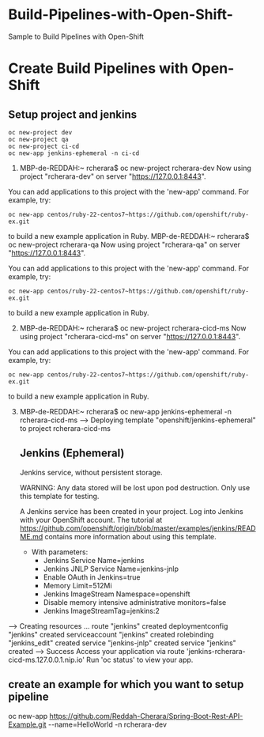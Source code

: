 # Build-Pipelines-with-Open-Shift-
Sample to Build Pipelines with Open-Shift 

# Create Build Pipelines with Open-Shift 


## Setup project and jenkins


    oc new-project dev
    oc new-project qa
    oc new-project ci-cd
    oc new-app jenkins-ephemeral -n ci-cd


1. MBP-de-REDDAH:~ rcherara$ oc new-project rcherara-dev
Now using project "rcherara-dev" on server "https://127.0.0.1:8443".

You can add applications to this project with the 'new-app' command. For example, try:

    oc new-app centos/ruby-22-centos7~https://github.com/openshift/ruby-ex.git

to build a new example application in Ruby.
MBP-de-REDDAH:~ rcherara$ oc new-project rcherara-qa
Now using project "rcherara-qa" on server "https://127.0.0.1:8443".

You can add applications to this project with the 'new-app' command. For example, try:

    oc new-app centos/ruby-22-centos7~https://github.com/openshift/ruby-ex.git

to build a new example application in Ruby.

2. MBP-de-REDDAH:~ rcherara$ oc new-project rcherara-cicd-ms
Now using project "rcherara-cicd-ms" on server "https://127.0.0.1:8443".

You can add applications to this project with the 'new-app' command. For example, try:

    oc new-app centos/ruby-22-centos7~https://github.com/openshift/ruby-ex.git

to build a new example application in Ruby.

3. MBP-de-REDDAH:~ rcherara$ oc new-app jenkins-ephemeral -n rcherara-cicd-ms
--> Deploying template "openshift/jenkins-ephemeral" to project rcherara-cicd-ms

     Jenkins (Ephemeral)
     ---------
     Jenkins service, without persistent storage.
     
     WARNING: Any data stored will be lost upon pod destruction. Only use this template for testing.

     A Jenkins service has been created in your project.  Log into Jenkins with your OpenShift account.  The tutorial at https://github.com/openshift/origin/blob/master/examples/jenkins/README.md contains more information about using this template.

     * With parameters:
        * Jenkins Service Name=jenkins
        * Jenkins JNLP Service Name=jenkins-jnlp
        * Enable OAuth in Jenkins=true
        * Memory Limit=512Mi
        * Jenkins ImageStream Namespace=openshift
        * Disable memory intensive administrative monitors=false
        * Jenkins ImageStreamTag=jenkins:2

--> Creating resources ...
    route "jenkins" created
    deploymentconfig "jenkins" created
    serviceaccount "jenkins" created
    rolebinding "jenkins_edit" created
    service "jenkins-jnlp" created
    service "jenkins" created
--> Success
    Access your application via route 'jenkins-rcherara-cicd-ms.127.0.0.1.nip.io' 
    Run 'oc status' to view your app.

    
    
## create an example for which you want to setup pipeline   


oc new-app https://github.com/Reddah-Cherara/Spring-Boot-Rest-API-Example.git --name=HelloWorld -n rcherara-dev

